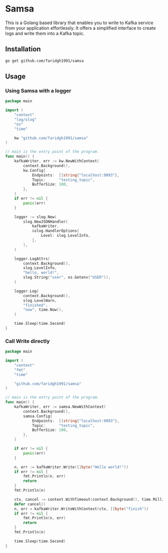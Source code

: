 # Samsa
This is a Golang based library that enables you to write to Kafka service from your application effortlessly. It offers a simplified interface to create logs and write them into a Kafka topic.


## Installation
```Bash
go get github.com/faridgh1991/samsa
```

## Usage

### Using Samsa with a logger
```go
package main

import (
	"context"
	"log/slog"
	"os"
	"time"

	kw "github.com/faridgh1991/samsa"
)

// main is the entry point of the program.
func main() {
	kafkaWriter, err := kw.NewWithContext(
		context.Background(),
		kw.Config{
			Endpoints:  []string{"localhost:9093"},
			Topic:      "testing_topic",
			BufferSize: 100,
		},
	)
	if err != nil {
		panic(err)
	}

	logger := slog.New(
		slog.NewJSONHandler(
			kafkaWriter,
			&slog.HandlerOptions{
				Level: slog.LevelInfo,
			},
		),
	)

	logger.LogAttrs(
		context.Background(),
		slog.LevelInfo,
		"hello, world!",
		slog.String("user", os.Getenv("USER")),
	)

	logger.Log(
		context.Background(),
		slog.LevelWarn,
		"finished",
		"now", time.Now(),
	)

	time.Sleep(time.Second)
}
```

### Call Write directly
```go
package main

import (
	"context"
	"fmt"
	"time"

	"github.com/faridgh1991/samsa"
)

// main is the entry point of the program.
func main() {
	kafkaWriter, err := samsa.NewWithContext(
		context.Background(),
		samsa.Config{
			Endpoints:  []string{"localhost:9093"},
			Topic:      "testing_topic",
			BufferSize: 100,
		},
	)

	if err != nil {
		panic(err)
	}

	n, err := kafkaWriter.Write([]byte("Hello world!"))
	if err != nil {
		fmt.Println(n, err)
		return
	}
	fmt.Println(n)

	ctx, cancel := context.WithTimeout(context.Background(), time.Millisecond*300)
	defer cancel()
	n, err = kafkaWriter.WriteWithContext(ctx, []byte("finish"))
	if err != nil {
		fmt.Println(n, err)
		return
	}
	fmt.Println(n)

	time.Sleep(time.Second)
}
```